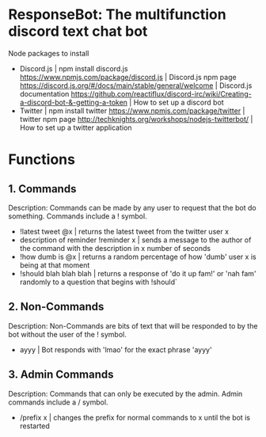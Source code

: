 # ResponseBot: The multifunction discord text chat bot

Node packages to install
- Discord.js | npm install discord.js
https://www.npmjs.com/package/discord.js | Discord.js npm page
https://discord.js.org/#/docs/main/stable/general/welcome | Discord.js documentation
https://github.com/reactiflux/discord-irc/wiki/Creating-a-discord-bot-&-getting-a-token | How to set up a discord bot
- Twitter | npm install twitter
https://www.npmjs.com/package/twitter | twitter npm page
http://techknights.org/workshops/nodejs-twitterbot/ | How to set up a twitter application

# Functions 

## 1. Commands
Description: Commands can be made by any user to request that the bot do something. Commands include a ! symbol.
- !latest tweet @x | returns the latest tweet from the twitter user x
- description of reminder !reminder x | sends a message to the author of the command with the description in x number of seconds
- !how dumb is @x | returns a random percentage of how 'dumb' user x is being at that moment
- !should blah blah blah | returns a response of 'do it up fam!' or 'nah fam' randomly to a question that begins with !should`

## 2. Non-Commands
Description: Non-Commands are bits of text that will be responded to by the bot without the user of the ! symbol.
- ayyy | Bot responds with 'lmao' for the exact phrase 'ayyy'

## 3. Admin Commands
Description: Commands that can only be executed by the admin. Admin commands include a / symbol.
- /prefix x | changes the prefix for normal commands to x until the bot is restarted
